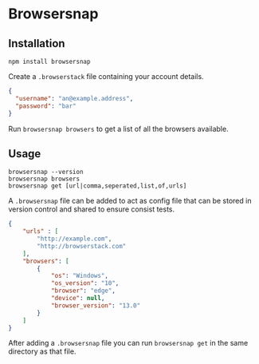 Browsersnap
===

Installation
---

```
npm install browsersnap
```

Create a `.browserstack` file containing your account details.

```json
{
  "username": "an@example.address",
  "password": "bar"
}
```

Run `browsersnap browsers` to get a list of all the browsers available.


Usage
---

```
browsersnap --version
browsersnap browsers
browsersnap get [url|comma,seperated,list,of,urls]
```

A `.browsersnap` file can be added to act as config file that can be stored in version control and shared to ensure consist tests.

```json
{
	"urls" : [
		"http://example.com",
		"http://browserstack.com"
	],
	"browsers": [
		{
			"os": "Windows",
			"os_version": "10",
			"browser": "edge",
			"device": null,
			"browser_version": "13.0"
		}
	]
}
```

After adding a `.browsersnap` file you can run `browsersnap get` in the same directory as that file.

